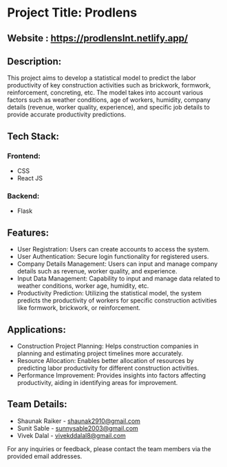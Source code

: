 # Project Title: Prodlens
## Website : https://prodlenslnt.netlify.app/
## Description:
This project aims to develop a statistical model to predict the labor productivity of key construction activities such as brickwork, formwork, reinforcement, concreting, etc. The model takes into account various factors such as weather conditions, age of workers, humidity, company details (revenue, worker quality, experience), and specific job details to provide accurate productivity predictions.

## Tech Stack:
### Frontend:
- CSS
- React JS

### Backend:
- Flask

## Features:
- User Registration: Users can create accounts to access the system.
- User Authentication: Secure login functionality for registered users.
- Company Details Management: Users can input and manage company details such as revenue, worker quality, and experience.
- Input Data Management: Capability to input and manage data related to weather conditions, worker age, humidity, etc.
- Productivity Prediction: Utilizing the statistical model, the system predicts the productivity of workers for specific construction activities like formwork, brickwork, or reinforcement.

## Applications:
- Construction Project Planning: Helps construction companies in planning and estimating project timelines more accurately.
- Resource Allocation: Enables better allocation of resources by predicting labor productivity for different construction activities.
- Performance Improvement: Provides insights into factors affecting productivity, aiding in identifying areas for improvement.

## Team Details:
- Shaunak Raiker - shaunak2910@gmail.com
- Sunit Sable - sunnysable2003@gmail.com
- Vivek Dalal - vivekddalal8@gmail.com

For any inquiries or feedback, please contact the team members via the provided email addresses.
